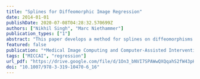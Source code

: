 ```yaml
---
title: "Splines for Diffeomorphic Image Regression"
date: 2014-01-01
publishDate: 2020-07-08T04:28:32.570699Z
authors: ["Nikhil Singh", "Marc Niethammer"]
publication_types: ["1"]
abstract: "This paper develops a method for splines on diffeomorphisms for image regression. In contrast to previously proposed methods to capture image changes over time, such as geodesic regression, the method can capture more complex spatio-temporal deformations. In particular, it is a first step towards capturing periodic motions for example of the heart or the lung. Starting from a variational formulation of splines the proposed approach allows for the use of temporal control points to control spline behavior. This necessitates the development of a shooting formulation for splines. Experimental results are shown for synthetic and real data. The performance of the method is compared to geodesic regression."
featured: false
publication: "*Medical Image Computing and Computer-Assisted Intervention - MICCAI 2014 - 17th International Conference, Boston, MA, USA, September 14-18, 2014, Proceedings, Part II*"
tags: ["MICCAI", "regression"]
url_pdf: "https://drive.google.com/file/d/1On3_bNVI7SPAWwQXQqahS2fW43pHd6mj"
doi: "10.1007/978-3-319-10470-6_16"
---
```


